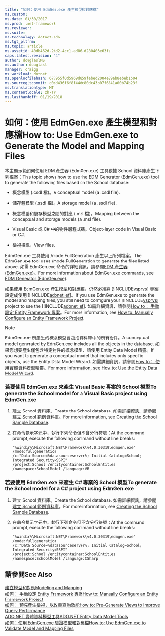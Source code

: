 ```yaml
---
title: "如何：使用 EdmGen.exe 產生模型和對應檔"
ms.custom: 
ms.date: 03/30/2017
ms.prod: .net-framework
ms.reviewer: 
ms.suite: 
ms.technology: dotnet-ado
ms.tgt_pltfrm: 
ms.topic: article
ms.assetid: 40db462d-2fd2-4cc1-ad86-d280403e63fa
caps.latest.revision: "4"
author: douglaslMS
ms.author: douglasl
manager: craigg
ms.workload: dotnet
ms.openlocfilehash: 677955f0d5969d859febed2004e29ab8ebeb1b04
ms.sourcegitcommit: c0dd436f6f8f44dc80dc43b07f6841a00b74b23f
ms.translationtype: MT
ms.contentlocale: zh-TW
ms.lasthandoff: 01/19/2018
---
```

# <a name="how-to-use-edmgenexe-to-generate-the-model-and-mapping-files"></a><span data-ttu-id="de838-102">如何：使用 EdmGen.exe 產生模型和對應檔</span><span class="sxs-lookup"><span data-stu-id="de838-102">How to: Use EdmGen.exe to Generate the Model and Mapping Files</span></span>
<span data-ttu-id="de838-103">本主題示範如何使用 EDM 產生器 (EdmGen.exe) 工具依據 School 資料庫產生下列檔案：</span><span class="sxs-lookup"><span data-stu-id="de838-103">This topic shows how to use the EDM Generator (EdmGen.exe) tool to generate the following files based on the School database:</span></span>  
  
-   <span data-ttu-id="de838-104">概念模型 (.csdl 檔)。</span><span class="sxs-lookup"><span data-stu-id="de838-104">A conceptual model (a .csdl file).</span></span>  
  
-   <span data-ttu-id="de838-105">儲存體模型 (.ssdl 檔)。</span><span class="sxs-lookup"><span data-stu-id="de838-105">A storage model (a .ssdl file).</span></span>  
  
-   <span data-ttu-id="de838-106">概念模型和儲存模型之間的對應 (.msl 檔)。</span><span class="sxs-lookup"><span data-stu-id="de838-106">Mapping between the conceptual and storage models (a .msl file).</span></span>  
  
-   <span data-ttu-id="de838-107">Visual Basic 或 C# 中的物件層程式碼。</span><span class="sxs-lookup"><span data-stu-id="de838-107">Object-layer code in Visual Basic or C#.</span></span>  
  
-   <span data-ttu-id="de838-108">檢視檔案。</span><span class="sxs-lookup"><span data-stu-id="de838-108">View files.</span></span>  
  
 <span data-ttu-id="de838-109">EdmGen.exe 工具使用 /mode:FullGeneration 產生以上所列檔案。</span><span class="sxs-lookup"><span data-stu-id="de838-109">The EdmGen.exe tool uses /mode:FullGeneration to generate the files listed above.</span></span> <span data-ttu-id="de838-110">如需 EdmGen.exe 命令的詳細資訊，請參閱[EDM 產生器 (EdmGen.exe)](../../../../../docs/framework/data/adonet/ef/edm-generator-edmgen-exe.md)。</span><span class="sxs-lookup"><span data-stu-id="de838-110">For more information about EdmGen.exe commands, see [EDM Generator (EdmGen.exe)](../../../../../docs/framework/data/adonet/ef/edm-generator-edmgen-exe.md).</span></span>  
  
 <span data-ttu-id="de838-111">如果使用 EdmGen.exe 產生模型和對應檔，仍然必須將 [!INCLUDE[vsprvs](../../../../../includes/vsprvs-md.md)] 專案設定成使用 [!INCLUDE[adonet_ef](../../../../../includes/adonet-ef-md.md)]。</span><span class="sxs-lookup"><span data-stu-id="de838-111">If you use EdmGen.exe to generate the model and mapping files, you still need to configure your [!INCLUDE[vsprvs](../../../../../includes/vsprvs-md.md)] project to use the [!INCLUDE[adonet_ef](../../../../../includes/adonet-ef-md.md)].</span></span> <span data-ttu-id="de838-112">如需詳細資訊，請參閱[How to： 手動設定 Entity Framework 專案](http://msdn.microsoft.com/library/73f6ae1d-b3b2-4577-aebd-ad5a75954e9e)。</span><span class="sxs-lookup"><span data-stu-id="de838-112">For more information, see [How to: Manually Configure an Entity Framework Project](http://msdn.microsoft.com/library/73f6ae1d-b3b2-4577-aebd-ad5a75954e9e).</span></span>  
  
> [!NOTE]
>  <span data-ttu-id="de838-113">EdmGen.exe 所產生的概念模型會包括資料庫中的所有物件。</span><span class="sxs-lookup"><span data-stu-id="de838-113">A conceptual model generated by EdmGen.exe includes all the objects in the database.</span></span> <span data-ttu-id="de838-114">如果您想要產生僅包含特定物件的概念模型，請使用 Entity Data Model 精靈。</span><span class="sxs-lookup"><span data-stu-id="de838-114">If you want to generate a conceptual model that includes only specific objects, use the Entity Data Model Wizard.</span></span> <span data-ttu-id="de838-115">如需詳細資訊，請參閱[How to： 使用實體資料模型精靈](http://msdn.microsoft.com/library/dadb058a-c5d9-4c5c-8b01-28044112231d)。</span><span class="sxs-lookup"><span data-stu-id="de838-115">For more information, see [How to: Use the Entity Data Model Wizard](http://msdn.microsoft.com/library/dadb058a-c5d9-4c5c-8b01-28044112231d).</span></span>  
  
### <a name="to-generate-the-school-model-for-a-visual-basic-project-using-edmgenexe"></a><span data-ttu-id="de838-116">若要使用 EdmGen.exe 來產生 Visual Basic 專案的 School 模型</span><span class="sxs-lookup"><span data-stu-id="de838-116">To generate the School model for a Visual Basic project using EdmGen.exe</span></span>  
  
1.  <span data-ttu-id="de838-117">建立 School 資料庫。</span><span class="sxs-lookup"><span data-stu-id="de838-117">Create the School database.</span></span> <span data-ttu-id="de838-118">如需詳細資訊，請參閱[建立 School 範例資料庫](http://msdn.microsoft.com/library/c1bec483-a0ea-4660-aa0b-7b0a8b68fed0)。</span><span class="sxs-lookup"><span data-stu-id="de838-118">For more information, see [Creating the School Sample Database](http://msdn.microsoft.com/library/c1bec483-a0ea-4660-aa0b-7b0a8b68fed0).</span></span>  
  
2.  <span data-ttu-id="de838-119">在命令提示字元中，執行下列命令但不含分行符號：</span><span class="sxs-lookup"><span data-stu-id="de838-119">At the command prompt, execute the following command without line breaks:</span></span>  
  
    ```  
    "%windir%\Microsoft.NET\Framework\v4.0.30319\edmgen.exe" /mode:fullgeneration   
    /c:"Data Source=%datasourceserver%; Initial Catalog=School; Integrated Security=SSPI"   
    /project:School /entitycontainer:SchoolEntities /namespace:SchoolModel /language:VB  
    ```  
  
### <a name="to-generate-the-school-model-for-a-c-project-using-edmgenexe"></a><span data-ttu-id="de838-120">若要使用 EdmGen.exe 來產生 C# 專案的 School 模型</span><span class="sxs-lookup"><span data-stu-id="de838-120">To generate the School model for a C# project using EdmGen.exe</span></span>  
  
1.  <span data-ttu-id="de838-121">建立 School 資料庫。</span><span class="sxs-lookup"><span data-stu-id="de838-121">Create the School database.</span></span> <span data-ttu-id="de838-122">如需詳細資訊，請參閱[建立 School 範例資料庫](http://msdn.microsoft.com/library/c1bec483-a0ea-4660-aa0b-7b0a8b68fed0)。</span><span class="sxs-lookup"><span data-stu-id="de838-122">For more information, see [Creating the School Sample Database](http://msdn.microsoft.com/library/c1bec483-a0ea-4660-aa0b-7b0a8b68fed0).</span></span>  
  
2.  <span data-ttu-id="de838-123">在命令提示字元中，執行下列命令但不含分行符號：</span><span class="sxs-lookup"><span data-stu-id="de838-123">At the command prompt, execute the following command without line breaks:</span></span>  
  
    ```  
    "%windir%\Microsoft.NET\Framework\v4.0.30319\edmgen.exe" /mode:fullgeneration   
    /c:"Data Source=%datasourceserver%; Initial Catalog=School; Integrated Security=SSPI"   
    /project:School /entitycontainer:SchoolEntities /namespace:SchoolModel /language:CSharp  
    ```  
  
## <a name="see-also"></a><span data-ttu-id="de838-124">請參閱</span><span class="sxs-lookup"><span data-stu-id="de838-124">See Also</span></span>  
 [<span data-ttu-id="de838-125">建立模型和對應</span><span class="sxs-lookup"><span data-stu-id="de838-125">Modeling and Mapping</span></span>](../../../../../docs/framework/data/adonet/ef/modeling-and-mapping.md)  
 [<span data-ttu-id="de838-126">如何： 手動設定 Entity Framework 專案</span><span class="sxs-lookup"><span data-stu-id="de838-126">How to: Manually Configure an Entity Framework Project</span></span>](http://msdn.microsoft.com/library/73f6ae1d-b3b2-4577-aebd-ad5a75954e9e)  
 [<span data-ttu-id="de838-127">如何： 預先產生檢視，以改善查詢效能</span><span class="sxs-lookup"><span data-stu-id="de838-127">How to: Pre-Generate Views to Improve Query Performance</span></span>](http://msdn.microsoft.com/library/b18a9d16-e10b-4043-ba91-b632f85a2579)  
 [<span data-ttu-id="de838-128">ADO.NET 實體資料模型工具</span><span class="sxs-lookup"><span data-stu-id="de838-128">ADO.NET Entity Data Model  Tools</span></span>](http://msdn.microsoft.com/library/91076853-0881-421b-837a-f582f36be527)  
 [<span data-ttu-id="de838-129">如何：使用 EdmGen.exe 驗證模型和對應檔</span><span class="sxs-lookup"><span data-stu-id="de838-129">How to: Use EdmGen.exe to Validate Model and Mapping Files</span></span>](../../../../../docs/framework/data/adonet/ef/how-to-use-edmgen-exe-to-validate-model-and-mapping-files.md)
